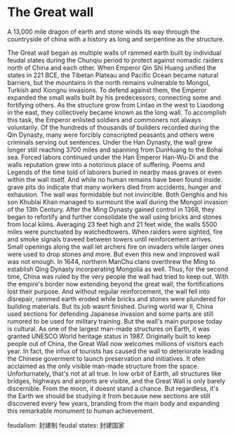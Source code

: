 
# The Great wall

A 13,000 mile dragon of earth and stone winds its way through the countryside of china with a history as long and serpentine as the structure.

The Great wall began as multiple walls of rammed earth built by individual feudal states during the Chunqiu period to protect against nomadic raiders north of China and each other. When Emperor Qin Shi Huang unified the states in 221 BCE, the Tibetan Plateau and Pacific Ocean became natural barriers, but the mountains in the north remains vulnerable to Mongol, Turkish and Xiongnu invasions. To defend against them, the Emperor expanded the small walls built by his predecessors, connecting some and fortifying others. As the structure grow from Lintao in the west to Liaodong in the east, they collectively became known as the long wall. To accomplish this task, the Emperor enlisted soldiers and commoners not always voluntarily. Of the hundreds of thousands of builders recorded during the Qin Dynasty, many were forcibly conscripted peasants and others were criminals serving out sentences. Under the Han Dynasty, the wall grew longer still reaching 3700 miles and spanning from DunHuang to the Bohai sea. Forced labors continued under the Han Emperor Han-Wu-Di and the walls reputation grew into a notorious place of suffering. Poems and Legends of the time told of laborers buried in nearby mass graves or even within the wall itself. And while no human remains have been found inside. grave pits do indicate that many workers died from accidents, hunger and exhausion. The wall was formidable but not invincible. Both Genghis and his son Khublai Khan managed to surmount the wall during the Mongol invasion of the 13th Century. After the Ming Dynasty gained control in 1368, they began to refortify and further consolidate the wall using bricks and stones from local kilms. Averaging 23 feet high and 21 feet wide, the walls 5500 miles were punctuated by watchedtowers. When raiders were sighted, fire and smoke signals traveed between towers until reinforcement arrives. Small openings along the wall let archers fire on invaders while larger ones were used to drop stones and more. But even this new and improved wall was not enough. In 1644, northern ManChu clans overthrew the Ming to establish Qing Dynasty incorperating Mongolia as well. Thus, for the second time, China was ruled by the very people the wall had tried to keep out. With the empire's border now extending beyond the great wall, the fortifications lost their purpose. And without regular reinforcement, the wall fell into disrepair, rammed earth eroded while bricks and stones were plundered for building materials. But its job wasnt finished. During world war II, China used sections for defending Japanese invasion and some parts are still rumored to be used for military training. But the wall's main purpose today is cultural. As one of the largest man-made structures on Earth, it was granted UNESCO World heritage status in 1987. Originally built to keep people out of China, the Great Wall now welcomes millions of visitors each year. In fact, the infux of tourists has caused the wall to deteriorate leading the Chinese goverment to launch preservation and initiatives. It ofen acclaimed as the only visible man-made structure from the space. Unforturnately, that's not at all true. In low orbit of Earth, all structures like bridges, highways and airports are visible, and the Great Wall is only barely discernible. From the moon, it doesnt stand a chance. But regardless, it's the Earth we should be studying it from because new sections are still discovered every few years, branding from the main body and expanding this remarkable monument to human achievement.




feudalism: 封建制
feudal states: 封建国家
